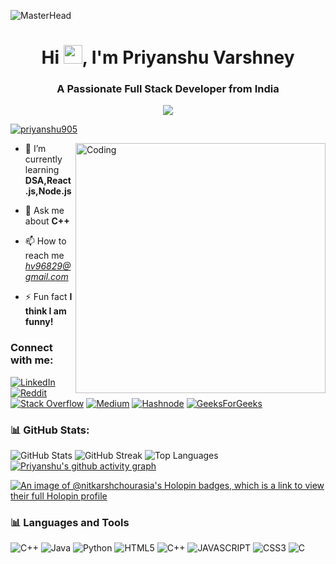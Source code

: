 ![MasterHead](https://firebasestorage.googleapis.com/v0/b/flexi-coding.appspot.com/o/dempgi7-520f8d5f-63d4-4453-8822-dbc149ae27f8.gif?alt=media&token=91c0c7b2-93c3-4029-b011-1a8703c5730d)

<h1 align="center">Hi  <img src="https://raw.githubusercontent.com/MartinHeinz/MartinHeinz/master/wave.gif" width="30px">, I'm Priyanshu Varshney</h1>
<h3 align="center">A Passionate Full Stack Developer from India</h3>


<div align="center">
  <img src="https://profile-counter.glitch.me/biswajyotiray/count.svg?"  />
</div>


<p align="left"> <a href="https://twitter.com/priyanshu905" target="blank"><img src="https://img.shields.io/twitter/follow/priyanshu905?logo=X&style=for-the-badge" alt="priyanshu905" /></a> </p>

<img align="right" alt="Coding" width="400" src="https://media.tenor.com/rePDfDWO3XoAAAAd/hacking.gif">

- 🌱 I’m currently learning **DSA,React.js,Node.js**

- 💬 Ask me about **C++**

- 📫 How to reach me *hv96829@gmail.com*

- ⚡ Fun fact **I think I am funny!**

<h3 align="left">Connect with me:</h3>
<p align="left">

[![LinkedIn](https://img.shields.io/badge/LinkedIn-%230077B5.svg?logo=linkedin&logoColor=white)](https://www.linkedin.com/in/priyanshu-varshney-bba715270/)
[![Reddit](https://img.shields.io/badge/Reddit-%23FF4500.svg?logo=Reddit&logoColor=white)](https://www.reddit.com/user/itspriyanshu905)
[![Stack Overflow](https://img.shields.io/badge/-Stackoverflow-FE7A16?logo=stack-overflow&logoColor=white)](https://stackoverflow.com/users/22273057/priyanshu-varshney)
[![Medium](https://img.shields.io/badge/Medium-12100E?logo=medium&logoColor=white)](https://medium.com/@hv96829)
[![Hashnode](https://img.shields.io/badge/Hashnode-2962FF?&logo=hashnode&logoColor=white)](https://hashnode.com/@harshhere905)
[![GeeksForGeeks](https://img.shields.io/badge/GeeksforGeeks-298D46?&logo=geeksforgeeks&logoColor=white)](https://auth.geeksforgeeks.org/user/harshhere905/?utm_source=geeksforgeeks&utm_medium=my_profile&utm_campaign=auth_user)

<!-- Add your GitHub stats and top languages -->
<h3 align="left">📊 GitHub Stats:</h3>

![GitHub Stats](https://github-readme-stats.vercel.app/api?username=harshhere905&theme=highcontrast&hide_border=false&include_all_commits=true&count_private=false)
![GitHub Streak](https://github-readme-streak-stats.herokuapp.com/?user=harshhere905&theme=highcontrast&hide_border=false)
![Top Languages](https://github-readme-stats.vercel.app/api/top-langs/?username=harshhere905&theme=highcontrast&hide_border=false&include_all_commits=true&count_private=false&layout=compact)
[![Priyanshu's github activity graph](https://github-readme-activity-graph.vercel.app/graph?username=harshhere905&theme=chartreuse-dark)](https://github.com/harshhere905/github-readme-activity-graph)
<!-- Holopin Stickers -->
[![An image of @nitkarshchourasia's Holopin badges, which is a link to view their full Holopin profile](https://holopin.me/harshhere905)](https://holopin.io/@harshhere905)


<h3 align="left">📊 Languages and Tools</h3>

![C++](https://img.shields.io/badge/c++-%2300599C.svg?style=for-the-badge&logo=c%2B%2B&logoColor=white)
![Java](https://img.shields.io/badge/java-%23ED8B00.svg?style=for-the-badge&logo=java&logoColor=white)
![Python](https://img.shields.io/badge/python-3670A0?style=for-the-badge&logo=python&logoColor=ffdd54)
![HTML5](https://img.shields.io/badge/HTML5-E34F26?style=for-the-badge&logo=html5&logoColor=white)
![C++](https://img.shields.io/badge/C%2B%2B-00599C?style=for-the-badge&logo=c%2B%2B&logoColor=white)
![JAVASCRIPT](https://img.shields.io/badge/JavaScript-F7DF1E?style=for-the-badge&logo=javascript&logoColor=black)
![CSS3](https://img.shields.io/badge/CSS3-1572B6?style=for-the-badge&logo=css3&logoColor=white)
![C](https://img.shields.io/badge/C-00599C?style=for-the-badge&logo=c&logoColor=white)
